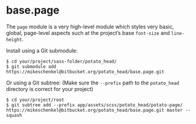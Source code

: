 # base.page

The `page` module is a very high-level module which styles very basic, global,
page-level aspects such at the project’s base `font-size` and `line-height`.

Install using a Git submodule:

    $ cd your/project/sass-folder/potato_head/
    $ git submodule add https://mikeschenkel@bitbucket.org/potato_head/base.page.git

Or using a Git subtree: (Make sure the `--prefix` path to the `potato_head`
directory is correct for your project)

    $ cd your/project/root
    $ git subtree add --prefix app/assets/scss/potato_head/potato-page/ https://mikeschenkel@bitbucket.org/potato_head/base.page.git master --squash
